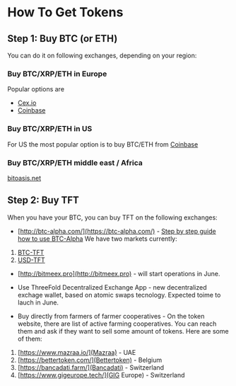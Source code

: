 # How To Get Tokens

## Step 1: Buy BTC (or ETH)

You can do it on following exchanges, depending on your region:

### Buy BTC/XRP/ETH in Europe

Popular options are 
* [Cex.io](https://cex.io/buy-bitcoins)
* [Coinbase](https://www.coinbase.com/buy-bitcoin)

### Buy BTC/XRP/ETH in US
For US the most popular option is to buy BTC/ETH from [Coinbase](https://www.coinbase.com/buy-bitcoin)

### Buy BTC/XRP/ETH middle east / Africa
[bitoasis.net](https://bitoasis.net/en/front/faq)

## Step 2: Buy TFT

When you have your BTC, you can buy TFT on the following exchanges:
* [http://btc-alpha.com/](https://btc-alpha.com/) - [Step by step guide how to use BTC-Alpha](btc-alpha.md)
We have two markets currently: 
1. [BTC-TFT](https://btc-alpha.com/exchange/TFT_BTC/)
2. [USD-TFT](https://btc-alpha.com/exchange/TFT_USD/)

* [http://bitmeex.pro](http://bitmeex.pro) - will start operations in June.

* Use ThreeFold Decentralized Exchange App - new decentralized exchage wallet, based on atomic swaps tecnology. Expected toime to lauch in June.

* Buy directly from farmers of farmer cooperatives - On the token website, there are list of active farming cooperatives. You can reach them and ask if they want to sell some amount of tokens.
Here are some of them: 
1. [https://www.mazraa.io/](Mazraa) - UAE
2. [https://bettertoken.com/](Bettertoken) - Belgium
3. [https://bancadati.farm/](Bancadati) - Switzerland
4. [https://www.gigeurope.tech/](GIG Europe) - Switzerland
